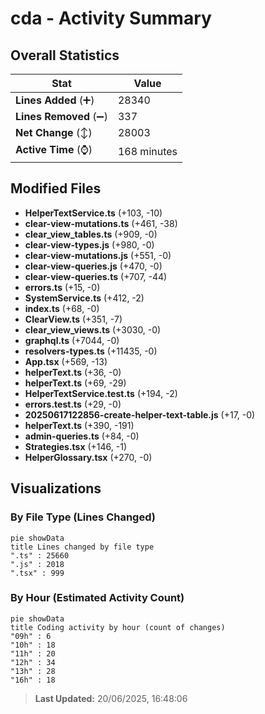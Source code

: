 # cda - Activity Summary 

## Overall Statistics

| Stat                   | Value                                                             |
| ---------------------- | ----------------------------------------------------------------- |
| **Lines Added** (➕)   | 28340                                          |
| **Lines Removed** (➖) | 337                                        |
| **Net Change** (↕)    | 28003                |
| **Active Time** (⌚)   | 168 minutes |


## Modified Files
- **HelperTextService.ts** (+103, -10)
- **clear-view-mutations.ts** (+461, -38)
- **clear_view_tables.ts** (+909, -0)
- **clear-view-types.js** (+980, -0)
- **clear-view-mutations.js** (+551, -0)
- **clear-view-queries.js** (+470, -0)
- **clear-view-queries.ts** (+707, -44)
- **errors.ts** (+15, -0)
- **SystemService.ts** (+412, -2)
- **index.ts** (+68, -0)
- **ClearView.ts** (+351, -7)
- **clear_view_views.ts** (+3030, -0)
- **graphql.ts** (+7044, -0)
- **resolvers-types.ts** (+11435, -0)
- **App.tsx** (+569, -13)
- **helperText.ts** (+36, -0)
- **helperText.ts** (+69, -29)
- **HelperTextService.test.ts** (+194, -2)
- **errors.test.ts** (+29, -0)
- **20250617122856-create-helper-text-table.js** (+17, -0)
- **helperText.ts** (+390, -191)
- **admin-queries.ts** (+84, -0)
- **Strategies.tsx** (+146, -1)
- **HelperGlossary.tsx** (+270, -0)

## Visualizations

### By File Type (Lines Changed)

```mermaid
pie showData
title Lines changed by file type
".ts" : 25660
".js" : 2018
".tsx" : 999
```

### By Hour (Estimated Activity Count)

```mermaid
pie showData
title Coding activity by hour (count of changes)
"09h" : 6
"10h" : 18
"11h" : 20
"12h" : 34
"13h" : 28
"16h" : 18
```


> **Last Updated:** 20/06/2025, 16:48:06